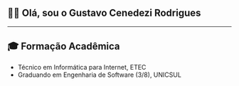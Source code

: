 ## 👋🏽 Olá, sou o Gustavo <b>Cenedezi</b> Rodrigues</h1>
<hr>

## 🎓 Formação Acadêmica
- Técnico em Informática para Internet, ETEC
- Graduando em Engenharia de Software (3/8), UNICSUL


